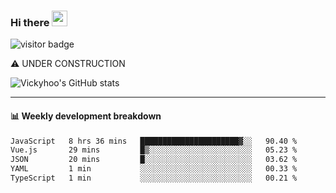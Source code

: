 ### Hi there <a href="https://www.gautamkrishnar.com/"><img src="https://media.giphy.com/media/hvRJCLFzcasrR4ia7z/giphy.gif" width="25px"></a>

![visitor badge](https://visitor-badge.glitch.me/badge?page_id=vickyhoo.vickyhoo&left_color=black&right_color=cornflowerblue)

⚠️ UNDER CONSTRUCTION

![Vickyhoo's GitHub stats](https://github-readme-stats.vercel.app/api?username=vickyhoo&theme=react&show_icons=true&count_private=true)

---

#### :bar_chart: Weekly development breakdown

<!--START_SECTION:waka-->

```txt
JavaScript   8 hrs 36 mins   ██████████████████████▓░░   90.40 %
Vue.js       29 mins         █▒░░░░░░░░░░░░░░░░░░░░░░░   05.23 %
JSON         20 mins         █░░░░░░░░░░░░░░░░░░░░░░░░   03.62 %
YAML         1 min           ░░░░░░░░░░░░░░░░░░░░░░░░░   00.33 %
TypeScript   1 min           ░░░░░░░░░░░░░░░░░░░░░░░░░   00.21 %
```

<!--END_SECTION:waka-->


<!--
**vickyhoo/vickyhoo** is a ✨ _special_ ✨ repository because its `README.md` (this file) appears on your GitHub profile.

Here are some ideas to get you started:

- 🔭 I’m currently working on ...
- 🌱 I’m currently learning ...
- 👯 I’m looking to collaborate on ...
- 🤔 I’m looking for help with ...
- 💬 Ask me about ...
- 📫 How to reach me: ...
- 😄 Pronouns: ...
- ⚡ Fun fact: ...
-->
